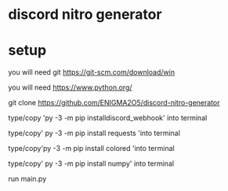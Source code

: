 # discord nitro generator

# setup

you will need git https://git-scm.com/download/win

you will need https://www.python.org/

git clone https://github.com/ENIGMA2O5/discord-nitro-generator

type/copy 'py -3 -m pip installdiscord_webhook' into terminal 

type/copy' py -3 -m pip install requests 'into terminal 

type/copy'py -3 -m pip install colored 'into terminal 

type/copy' py -3 -m pip install numpy' into terminal 

run main.py
